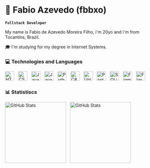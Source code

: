# 🗿 Fabio Azevedo (fbbxo)

**`Fullstack Developer`**

My name is Fabio de Azevedo Moreira Filho, i'm 20yo and i'm from Tocantins, Brazil.

🎓 I'm studying for my degree in Internet Systems.

### 💻 Technologies and Languages

<img 
align="left"
alt ="HTML"
title ="HTML"
width = "30px"
style=padding-right:10px; 
src="https://cdn.jsdelivr.net/gh/devicons/devicon@latest/icons/html5/html5-original.svg" />

<img
align="left"
alt ="CSS"
title ="CSS"
width = "30px"
style=padding-right:10px; 
src="https://cdn.jsdelivr.net/gh/devicons/devicon@latest/icons/css3/css3-original.svg" />

<img
align="left"
alt ="JavaScript"
title ="JavaScript"
width = "30px"
style=padding-right:10px; 
src="https://cdn.jsdelivr.net/gh/devicons/devicon@latest/icons/javascript/javascript-original.svg" />

<img
align="left"
alt ="Java"
title ="Java"
width = "30px"
style=padding-right:10px; 
src="https://cdn.jsdelivr.net/gh/devicons/devicon@latest/icons/java/java-original.svg" />

<img
align="left"
alt ="Python"
title ="Python"
width = "30px"
style=padding-right:10px; 
src="https://cdn.jsdelivr.net/gh/devicons/devicon@latest/icons/python/python-original.svg" />

<img
align="left"
alt ="C#"
title ="C#"
width = "30px"
style=padding-right:10px; 
src="https://cdn.jsdelivr.net/gh/devicons/devicon@latest/icons/csharp/csharp-original.svg" />

<img
align="left"
alt ="Unity"
title ="Unity"
width = "30px"
style=padding-right:10px; 
src="https://cdn.jsdelivr.net/gh/devicons/devicon@latest/icons/unity/unity-original.svg" />

<img
align="left"
alt ="PostgreSQL"
title ="PostgreSQL"
width = "30px"
style=padding-right:10px; 
src="https://cdn.jsdelivr.net/gh/devicons/devicon@latest/icons/postgresql/postgresql-original.svg" />

<img
align="left"
alt ="SQLite"
title ="SQLite"
width = "30px"
style=padding-right:10px; 
src="https://cdn.jsdelivr.net/gh/devicons/devicon@latest/icons/sqlite/sqlite-original.svg" />

<img
align="left"
alt ="Figma"
title ="Figma"
width = "30px"
style=padding-right:10px; 
src="https://cdn.jsdelivr.net/gh/devicons/devicon@latest/icons/figma/figma-original.svg" />

<img
align="left"
alt ="Flask"
title ="Flask"
width = "30px"
style=padding-right:10px; 
src="https://cdn.jsdelivr.net/gh/devicons/devicon@latest/icons/flask/flask-original.svg" />

<br/>
<br/>

### 📊 Statistiscs

<p>
<img
    align="left"
    alt="GitHub Stats"
    height="200"
    style=padding-right:10px;
    src="https://github-readme-stats.vercel.app/api?username=fbbxo&show_icons=true&theme=onedark&count_private=true&locale=pt-br"
/>
<img
    align="left"
    alt="GitHub Stats"
    height="200"
    src="https://github-readme-stats.vercel.app/api/top-langs/?username=fbbxo&layout=compact&langs_count=7&theme=onedark&locale=pt-br"
/>
</p>  
